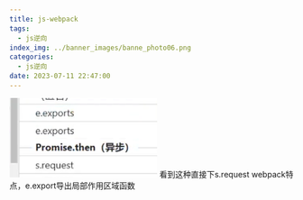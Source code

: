 ```yaml
---
title: js-webpack
tags:
  - js逆向
index_img: ../banner_images/banne_photo06.png
categories:
  - js逆向
date: 2023-07-11 22:47:00
---
```



![](../images/../../images/Pasted%20image%2020230709222759.png)
看到这种直接下s.request
webpack特点，e.export导出局部作用区域函数
